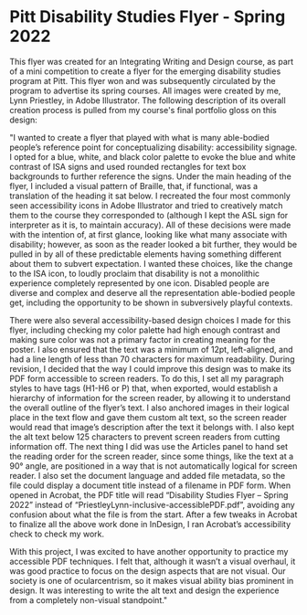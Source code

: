 # Pitt Disability Studies Flyer - Spring 2022

This flyer was created for an Integrating Writing and Design course, as part of a mini competition to create a flyer for the emerging disability studies program at Pitt. This flyer won and was subsequently circulated by the program to advertise its spring courses. All images were created by me, Lynn Priestley, in Adobe Illustrator. The following description of its overall creation process is pulled from my course's final portfolio gloss on this design:

"I wanted to create a flyer that played with what is many able-bodied people’s reference point for conceptualizing disability: accessibility signage. I opted for a blue, white, and black color palette to evoke the blue and white contrast of ISA signs and used rounded rectangles for text box backgrounds to further reference the signs. Under the main heading of the flyer, I included a visual pattern of Braille, that, if functional, was a translation of the heading it sat below. I recreated the four most commonly seen accessibility icons in Adobe Illustrator and tried to creatively match them to the course they corresponded to (although I kept the ASL sign for interpreter as it is, to maintain accuracy). All of these decisions were made with the intention of, at first glance, looking like what many associate with disability; however, as soon as the reader looked a bit further, they would be pulled in by all of these predictable elements having something different about them to subvert expectation. I wanted these choices, like the change to the ISA icon, to loudly proclaim that disability is not a monolithic experience completely represented by one icon. Disabled people are diverse and complex and deserve all the representation able-bodied people get, including the opportunity to be shown in subversively playful contexts.

There were also several accessibility-based design choices I made for this flyer, including checking my color palette had high enough contrast and making sure color was not a primary factor in creating meaning for the poster. I also ensured that the text was a minimum of 12pt, left-aligned, and had a line length of less than 70 characters for maximum readability. During revision, I decided that the way I could improve this design was to make its PDF form accessible to screen readers. To do this, I set all my paragraph styles to have tags (H1-H6 or P) that, when exported, would establish a hierarchy of information for the screen reader, by allowing it to understand the overall outline of the flyer’s text. I also anchored images in their logical place in the text flow and gave them custom alt text, so the screen reader would read that image’s description after the text it belongs with. I also kept the alt text below 125 characters to prevent screen readers from cutting information off. The next thing I did was use the Articles panel to hand set the reading order for the screen reader, since some things, like the text at a 90° angle, are positioned in a way that is not automatically logical for screen reader. I also set the document language and added file metadata, so the file could display a document title instead of a filename in PDF form. When opened in Acrobat, the PDF title will read “Disability Studies Flyer – Spring 2022” instead of “PriestleyLynn-inclusive-accessiblePDF.pdf”, avoiding any confusion about what the file is from the start. After a few tweaks in Acrobat to finalize all the above work done in InDesign, I ran Acrobat’s accessibility check to check my work.

With this project, I was excited to have another opportunity to practice my accessible PDF techniques. I felt that, although it wasn’t a visual overhaul, it was good practice to focus on the design aspects that are not visual. Our society is one of ocularcentrism, so it makes visual ability bias prominent in design. It was interesting to write the alt text and design the experience from a completely non-visual standpoint."
